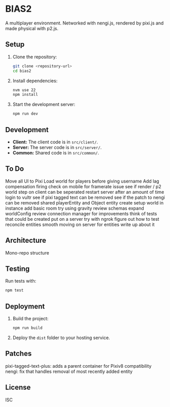 # BIAS2

A multiplayer environment. Networked with nengi.js, rendered by pixi.js and made physical with p2.js.

## Setup

1. Clone the repository:

   ```bash
   git clone <repository-url>
   cd bias2
   ```

2. Install dependencies:

   ```bash
   nvm use 22
   npm install
   ```

3. Start the development server:
   ```bash
   npm run dev
   ```

## Development

- **Client:** The client code is in `src/client/`.
- **Server:** The server code is in `src/server/`.
- **Common:** Shared code is in `src/common/`.

## To Do

Move all UI to Pixi
Load world for players before giving username
Add lag compensation firing
check on mobile for framerate issue
see if render / p2 world step on client can be seperated
restart server after an amount of time
login to vultr
see if pixi tagged text can be removed
see if the patch to nengi can be removed
shared playerEntity and Object entity
create setup world in instance
add basic room
try using gravity
review schemas
expand worldConfig
review connection manager for improvements
think of tests that could be created
put on a server
try with ngrok
figure out how to test reconcile entities
smooth moving on server for entities
write up about it

## Architecture

Mono-repo structure

## Testing

Run tests with:

```bash
npm test
```

## Deployment

1. Build the project:

   ```bash
   npm run build
   ```

2. Deploy the `dist` folder to your hosting service.

## Patches

pixi-tagged-text-plus: adds a parent container for Pixiv8 compatibility
nengi: fix that handles removal of most recently added entity

## License

ISC
